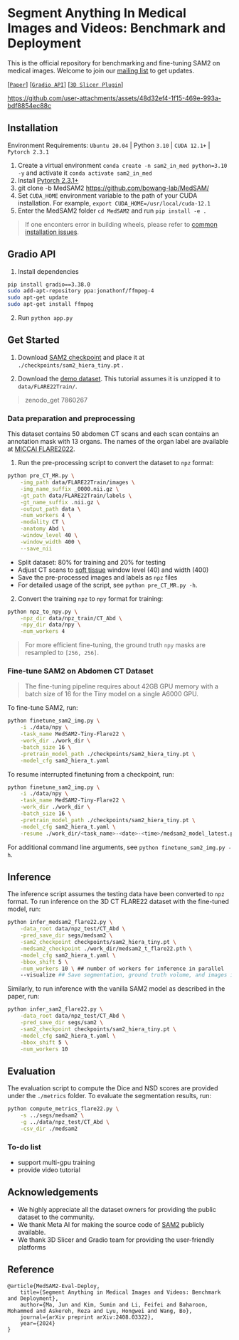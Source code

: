 # Segment Anything In Medical Images and Videos: Benchmark and Deployment

This is the official repository for benchmarking and fine-tuning SAM2 on medical images. Welcome to join our [mailing list](https://forms.gle/hk4Efp6uWnhjUHFP6) to get updates.


[[`Paper`](https://arxiv.org/abs/2408.03322)] [[`Gradio API`](./app.py)] [[`3D Slicer Plugin`](https://github.com/bowang-lab/MedSAMSlicer/tree/SAM2)] 





https://github.com/user-attachments/assets/48d32ef4-1f15-469e-993a-bdf8854ec88c





## Installation

Environment Requirements: `Ubuntu 20.04` | Python `3.10` | `CUDA 12.1+` | `Pytorch 2.3.1`

1. Create a virtual environment `conda create -n sam2_in_med python=3.10 -y` and activate it `conda activate sam2_in_med`
2. Install [Pytorch 2.3.1+](https://pytorch.org/get-started/locally/)
3. git clone -b MedSAM2 https://github.com/bowang-lab/MedSAM/
4. Set `CUDA_HOME` environment variable to the path of your CUDA installation. For example, `export CUDA_HOME=/usr/local/cuda-12.1`
5. Enter the MedSAM2 folder `cd MedSAM2` and run `pip install -e .`
> If one enconters error in building wheels, please refer to [common installation issues](https://github.com/facebookresearch/segment-anything-2/blob/main/INSTALL.md#common-installation-issues).

## Gradio API

1. Install dependencies 

```bash
pip install gradio==3.38.0
sudo add-apt-repository ppa:jonathonf/ffmpeg-4
sudo apt-get update
sudo apt-get install ffmpeg
```

2. Run `python app.py`

## Get Started

1. Download [SAM2 checkpoint](https://dl.fbaipublicfiles.com/segment_anything_2/072824/sam2_hiera_tiny.pt) and place it at `./checkpoints/sam2_hiera_tiny.pt` .

2. Download the [demo dataset](https://zenodo.org/records/7860267). This tutorial assumes it is unzipped it to `data/FLARE22Train/`.

> zenodo_get 7860267

### Data preparation and preprocessing

This dataset contains 50 abdomen CT scans and each scan contains an annotation mask with 13 organs. The names of the organ label are available at [MICCAI FLARE2022](https://flare22.grand-challenge.org/).

1. Run the pre-processing script to convert the dataset to `npz` format:
```bash
python pre_CT_MR.py \
    -img_path data/FLARE22Train/images \
    -img_name_suffix _0000.nii.gz \
    -gt_path data/FLARE22Train/labels \
    -gt_name_suffix .nii.gz \
    -output_path data \
    -num_workers 4 \
    -modality CT \
    -anatomy Abd \
    -window_level 40 \
    -window_width 400 \
    --save_nii
```
- Split dataset: 80% for training and 20% for testing
- Adjust CT scans to [soft tissue](https://radiopaedia.org/articles/windowing-ct) window level (40) and width (400)
- Save the pre-processed images and labels as `npz` files
- For detailed usage of the script, see `python pre_CT_MR.py -h`.

2. Convert the training `npz` to `npy` format for training:
```bash
python npz_to_npy.py \
    -npz_dir data/npz_train/CT_Abd \
    -npy_dir data/npy \
    -num_workers 4
```
> For more efficient fine-tuning, the ground truth `npy` masks are resampled to `[256, 256]`.

### Fine-tune SAM2 on Abdomen CT Dataset

> The fine-tuning pipeline requires about 42GB GPU memory with a batch size of 16 for the Tiny model on a single A6000 GPU.

To fine-tune SAM2, run:
```bash
python finetune_sam2_img.py \
    -i ./data/npy \
    -task_name MedSAM2-Tiny-Flare22 \
    -work_dir ./work_dir \
    -batch_size 16 \
    -pretrain_model_path ./checkpoints/sam2_hiera_tiny.pt \
    -model_cfg sam2_hiera_t.yaml
```

To resume interrupted finetuning from a checkpoint, run:
```bash
python finetune_sam2_img.py \
    -i ./data/npy \
    -task_name MedSAM2-Tiny-Flare22 \
    -work_dir ./work_dir \
    -batch_size 16 \
    -pretrain_model_path ./checkpoints/sam2_hiera_tiny.pt \
    -model_cfg sam2_hiera_t.yaml \
    -resume ./work_dir/<task_name>-<date>-<time>/medsam2_model_latest.pth
```

For additional command line arguments, see `python finetune_sam2_img.py -h`.

## Inference
The inference script assumes the testing data have been converted to `npz` format.
To run inference on the 3D CT FLARE22 dataset with the fine-tuned model, run:
```bash
python infer_medsam2_flare22.py \
    -data_root data/npz_test/CT_Abd \
    -pred_save_dir segs/medsam2 \
    -sam2_checkpoint checkpoints/sam2_hiera_tiny.pt \
    -medsam2_checkpoint ./work_dir/medsam2_t_flare22.pth \
    -model_cfg sam2_hiera_t.yaml \
    -bbox_shift 5 \
    -num_workers 10 \ ## number of workers for inference in parallel
    --visualize ## Save segmentation, ground truth volume, and images in .nii.gz for visualization
```

Similarly, to run inference with the vanilla SAM2 model as described in the paper, run:
```bash
python infer_sam2_flare22.py \
    -data_root data/npz_test/CT_Abd \
    -pred_save_dir segs/sam2 \
    -sam2_checkpoint checkpoints/sam2_hiera_tiny.pt \
    -model_cfg sam2_hiera_t.yaml \
    -bbox_shift 5 \
    -num_workers 10
```

## Evaluation

The evaluation script to compute the Dice and NSD scores are provided under the `./metrics` folder. To evaluate the segmentation results, run:
```bash
python compute_metrics_flare22.py \
    -s ../segs/medsam2 \
    -g ../data/npz_test/CT_Abd \
    -csv_dir ./medsam2
```


###  To-do list
- support multi-gpu training
- provide video tutorial 


## Acknowledgements
- We highly appreciate all the dataset owners for providing the public dataset to the community.
- We thank Meta AI for making the source code of [SAM2](https://github.com/facebookresearch/segment-anything-2) publicly available.
- We thank 3D Slicer and Gradio team for providing the user-friendly platforms


## Reference

```
@article{MedSAM2-Eval-Deploy,
    title={Segment Anything in Medical Images and Videos: Benchmark and Deployment},
    author={Ma, Jun and Kim, Sumin and Li, Feifei and Baharoon, Mohammed and Askereh, Reza and Lyu, Hongwei and Wang, Bo},
    journal={arXiv preprint arXiv:2408.03322},
    year={2024}
}
      
```


